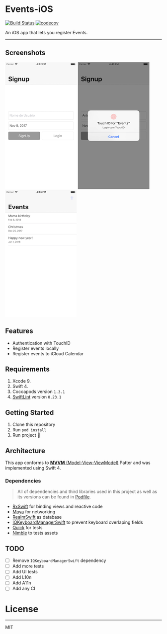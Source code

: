 # Events-iOS

[![Build Status](https://www.bitrise.io/app/9595081e470caedc/status.svg?token=06DwCaTohg8HsPlIeOfgFA&branch=master)](https://www.bitrise.io/app/9595081e470caedc)
[![codecov](https://codecov.io/gh/antonyalkmim/Events-iOS/branch/master/graph/badge.svg)](https://codecov.io/gh/antonyalkmim/Events-iOS)

An iOS app that lets you register Events.

---- 

## Screenshots 
 
![Signup](.github/signup.png) 
![Signup TouchID](.github/signup_touchid.png) 
![Events list](.github/events.png) 

## Features
- Authentication with TouchID
- Register events locally
- Register events to iCloud Calendar

## Requirements
1. Xcode 9.
2. Swift 4.
3. Cocoapods version `1.3.1`
4. [SwiftLint](https://github.com/realm/SwiftLint) version `0.23.1`

## Getting Started
1. Clone this repository
2. Run `pod install`
3. Run project 🎉

## Architecture

This app conforms to [**MVVM** (Model-View-ViewModel)](https://en.wikipedia.org/wiki/Model%E2%80%93view%E2%80%93viewmodel) Patter and was implemented using Swift 4.

### Dependencies
> All of dependencies and third libraries used in this project as well as its versions can be found in [Podfile](https://github.com/antonyalkmim/Events-iOS/blob/master/Podfile).

- [RxSwift](https://github.com/ReactiveX/RxSwift) for binding views and reactive code
- [Moya](https://github.com/Moya/Moya) for networking
- [RealmSwift](https://github.com/realm/realm-cocoa) as database
- [IQKeyboardManagerSwift](https://github.com/hackiftekhar/IQKeyboardManager) to prevent keyboard overlaping fields
- [Quick](https://github.com/Quick/Quick) for tests
- [Nimble](https://github.com/Quick/Nimble) to tests assets

## TODO

- [ ] Remove `IQKeyboardManagerSwift` dependency
- [ ] Add more tests
- [ ] Add UI tests
- [ ] Add L10n
- [ ] Add A11n
- [ ] Add any CI

# License
----

MIT
